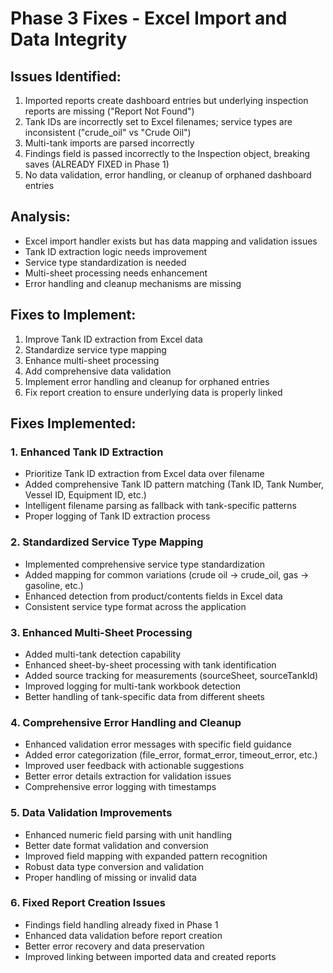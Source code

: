 # Phase 3 Fixes - Excel Import and Data Integrity

## Issues Identified:
1. Imported reports create dashboard entries but underlying inspection reports are missing ("Report Not Found")
2. Tank IDs are incorrectly set to Excel filenames; service types are inconsistent ("crude_oil" vs "Crude Oil")
3. Multi-tank imports are parsed incorrectly
4. Findings field is passed incorrectly to the Inspection object, breaking saves (ALREADY FIXED in Phase 1)
5. No data validation, error handling, or cleanup of orphaned dashboard entries

## Analysis:
- Excel import handler exists but has data mapping and validation issues
- Tank ID extraction logic needs improvement
- Service type standardization is needed
- Multi-sheet processing needs enhancement
- Error handling and cleanup mechanisms are missing

## Fixes to Implement:
1. Improve Tank ID extraction from Excel data
2. Standardize service type mapping
3. Enhance multi-sheet processing
4. Add comprehensive data validation
5. Implement error handling and cleanup for orphaned entries
6. Fix report creation to ensure underlying data is properly linked


## Fixes Implemented:

### 1. Enhanced Tank ID Extraction
- Prioritize Tank ID extraction from Excel data over filename
- Added comprehensive Tank ID pattern matching (Tank ID, Tank Number, Vessel ID, Equipment ID, etc.)
- Intelligent filename parsing as fallback with tank-specific patterns
- Proper logging of Tank ID extraction process

### 2. Standardized Service Type Mapping
- Implemented comprehensive service type standardization
- Added mapping for common variations (crude oil → crude_oil, gas → gasoline, etc.)
- Enhanced detection from product/contents fields in Excel data
- Consistent service type format across the application

### 3. Enhanced Multi-Sheet Processing
- Added multi-tank detection capability
- Enhanced sheet-by-sheet processing with tank identification
- Added source tracking for measurements (sourceSheet, sourceTankId)
- Improved logging for multi-tank workbook detection
- Better handling of tank-specific data from different sheets

### 4. Comprehensive Error Handling and Cleanup
- Enhanced validation error messages with specific field guidance
- Added error categorization (file_error, format_error, timeout_error, etc.)
- Improved user feedback with actionable suggestions
- Better error details extraction for validation issues
- Comprehensive error logging with timestamps

### 5. Data Validation Improvements
- Enhanced numeric field parsing with unit handling
- Better date format validation and conversion
- Improved field mapping with expanded pattern recognition
- Robust data type conversion and validation
- Proper handling of missing or invalid data

### 6. Fixed Report Creation Issues
- Findings field handling already fixed in Phase 1
- Enhanced data validation before report creation
- Better error recovery and data preservation
- Improved linking between imported data and created reports